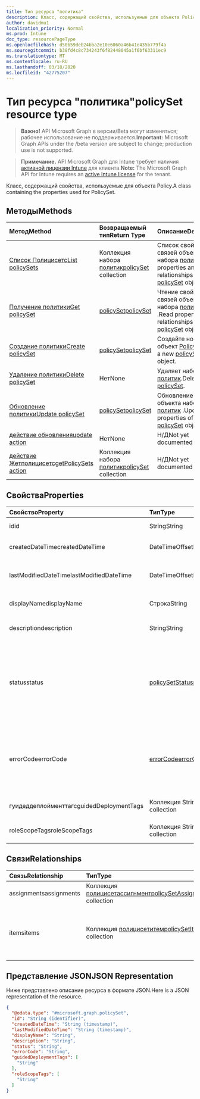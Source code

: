 ```yaml
---
title: Тип ресурса "политика"
description: Класс, содержащий свойства, используемые для объекта Policy.
author: davidmu1
localization_priority: Normal
ms.prod: Intune
doc_type: resourcePageType
ms.openlocfilehash: d50b59deb24bba2e10e6060a46b41e435b779f4a
ms.sourcegitcommit: b38fd4c8c734243f6f82448045a1f6bf63311ec9
ms.translationtype: MT
ms.contentlocale: ru-RU
ms.lasthandoff: 03/18/2020
ms.locfileid: "42775207"
---
```

# <a name="policyset-resource-type"></a><span data-ttu-id="c7ec6-103">Тип ресурса "политика"</span><span class="sxs-lookup"><span data-stu-id="c7ec6-103">policySet resource type</span></span>

> <span data-ttu-id="c7ec6-104">**Важно!** API Microsoft Graph в версии/Beta могут изменяться; рабочее использование не поддерживается.</span><span class="sxs-lookup"><span data-stu-id="c7ec6-104">**Important:** Microsoft Graph APIs under the /beta version are subject to change; production use is not supported.</span></span>

> <span data-ttu-id="c7ec6-105">**Примечание.** API Microsoft Graph для Intune требует наличия [активной лицензии Intune](https://go.microsoft.com/fwlink/?linkid=839381) для клиента.</span><span class="sxs-lookup"><span data-stu-id="c7ec6-105">**Note:** The Microsoft Graph API for Intune requires an [active Intune license](https://go.microsoft.com/fwlink/?linkid=839381) for the tenant.</span></span>

<span data-ttu-id="c7ec6-106">Класс, содержащий свойства, используемые для объекта Policy.</span><span class="sxs-lookup"><span data-stu-id="c7ec6-106">A class containing the properties used for PolicySet.</span></span>

## <a name="methods"></a><span data-ttu-id="c7ec6-107">Методы</span><span class="sxs-lookup"><span data-stu-id="c7ec6-107">Methods</span></span>
|<span data-ttu-id="c7ec6-108">Метод</span><span class="sxs-lookup"><span data-stu-id="c7ec6-108">Method</span></span>|<span data-ttu-id="c7ec6-109">Возвращаемый тип</span><span class="sxs-lookup"><span data-stu-id="c7ec6-109">Return Type</span></span>|<span data-ttu-id="c7ec6-110">Описание</span><span class="sxs-lookup"><span data-stu-id="c7ec6-110">Description</span></span>|
|:---|:---|:---|
|[<span data-ttu-id="c7ec6-111">Список Полицисетс</span><span class="sxs-lookup"><span data-stu-id="c7ec6-111">List policySets</span></span>](../api/intune-policyset-policyset-list.md)|<span data-ttu-id="c7ec6-112">Коллекция набора [политик](../resources/intune-policyset-policyset.md)</span><span class="sxs-lookup"><span data-stu-id="c7ec6-112">[policySet](../resources/intune-policyset-policyset.md) collection</span></span>|<span data-ttu-id="c7ec6-113">Список свойств и связей объектов набора [политик](../resources/intune-policyset-policyset.md) .</span><span class="sxs-lookup"><span data-stu-id="c7ec6-113">List properties and relationships of the [policySet](../resources/intune-policyset-policyset.md) objects.</span></span>|
|[<span data-ttu-id="c7ec6-114">Получение политики</span><span class="sxs-lookup"><span data-stu-id="c7ec6-114">Get policySet</span></span>](../api/intune-policyset-policyset-get.md)|[<span data-ttu-id="c7ec6-115">policySet</span><span class="sxs-lookup"><span data-stu-id="c7ec6-115">policySet</span></span>](../resources/intune-policyset-policyset.md)|<span data-ttu-id="c7ec6-116">Чтение свойств и связей объекта набора [политик](../resources/intune-policyset-policyset.md) .</span><span class="sxs-lookup"><span data-stu-id="c7ec6-116">Read properties and relationships of the [policySet](../resources/intune-policyset-policyset.md) object.</span></span>|
|[<span data-ttu-id="c7ec6-117">Создание политики</span><span class="sxs-lookup"><span data-stu-id="c7ec6-117">Create policySet</span></span>](../api/intune-policyset-policyset-create.md)|[<span data-ttu-id="c7ec6-118">policySet</span><span class="sxs-lookup"><span data-stu-id="c7ec6-118">policySet</span></span>](../resources/intune-policyset-policyset.md)|<span data-ttu-id="c7ec6-119">Создайте новый объект [Policy](../resources/intune-policyset-policyset.md) .</span><span class="sxs-lookup"><span data-stu-id="c7ec6-119">Create a new [policySet](../resources/intune-policyset-policyset.md) object.</span></span>|
|[<span data-ttu-id="c7ec6-120">Удаление политики</span><span class="sxs-lookup"><span data-stu-id="c7ec6-120">Delete policySet</span></span>](../api/intune-policyset-policyset-delete.md)|<span data-ttu-id="c7ec6-121">Нет</span><span class="sxs-lookup"><span data-stu-id="c7ec6-121">None</span></span>|<span data-ttu-id="c7ec6-122">Удаляет набор [политик](../resources/intune-policyset-policyset.md).</span><span class="sxs-lookup"><span data-stu-id="c7ec6-122">Deletes a [policySet](../resources/intune-policyset-policyset.md).</span></span>|
|[<span data-ttu-id="c7ec6-123">Обновление политики</span><span class="sxs-lookup"><span data-stu-id="c7ec6-123">Update policySet</span></span>](../api/intune-policyset-policyset-update.md)|[<span data-ttu-id="c7ec6-124">policySet</span><span class="sxs-lookup"><span data-stu-id="c7ec6-124">policySet</span></span>](../resources/intune-policyset-policyset.md)|<span data-ttu-id="c7ec6-125">Обновление свойств объекта набора [политик](../resources/intune-policyset-policyset.md) .</span><span class="sxs-lookup"><span data-stu-id="c7ec6-125">Update the properties of a [policySet](../resources/intune-policyset-policyset.md) object.</span></span>|
|[<span data-ttu-id="c7ec6-126">действие обновления</span><span class="sxs-lookup"><span data-stu-id="c7ec6-126">update action</span></span>](../api/intune-policyset-policyset-update.md)|<span data-ttu-id="c7ec6-127">Нет</span><span class="sxs-lookup"><span data-stu-id="c7ec6-127">None</span></span>|<span data-ttu-id="c7ec6-128">Н/Д</span><span class="sxs-lookup"><span data-stu-id="c7ec6-128">Not yet documented</span></span>|
|[<span data-ttu-id="c7ec6-129">действие Жетполицисетс</span><span class="sxs-lookup"><span data-stu-id="c7ec6-129">getPolicySets action</span></span>](../api/intune-policyset-policyset-getpolicysets.md)|<span data-ttu-id="c7ec6-130">Коллекция набора [политик](../resources/intune-policyset-policyset.md)</span><span class="sxs-lookup"><span data-stu-id="c7ec6-130">[policySet](../resources/intune-policyset-policyset.md) collection</span></span>|<span data-ttu-id="c7ec6-131">Н/Д</span><span class="sxs-lookup"><span data-stu-id="c7ec6-131">Not yet documented</span></span>|

## <a name="properties"></a><span data-ttu-id="c7ec6-132">Свойства</span><span class="sxs-lookup"><span data-stu-id="c7ec6-132">Properties</span></span>
|<span data-ttu-id="c7ec6-133">Свойство</span><span class="sxs-lookup"><span data-stu-id="c7ec6-133">Property</span></span>|<span data-ttu-id="c7ec6-134">Тип</span><span class="sxs-lookup"><span data-stu-id="c7ec6-134">Type</span></span>|<span data-ttu-id="c7ec6-135">Описание</span><span class="sxs-lookup"><span data-stu-id="c7ec6-135">Description</span></span>|
|:---|:---|:---|
|<span data-ttu-id="c7ec6-136">id</span><span class="sxs-lookup"><span data-stu-id="c7ec6-136">id</span></span>|<span data-ttu-id="c7ec6-137">String</span><span class="sxs-lookup"><span data-stu-id="c7ec6-137">String</span></span>|<span data-ttu-id="c7ec6-138">Ключ набора политик.</span><span class="sxs-lookup"><span data-stu-id="c7ec6-138">Key of the PolicySet.</span></span>|
|<span data-ttu-id="c7ec6-139">createdDateTime</span><span class="sxs-lookup"><span data-stu-id="c7ec6-139">createdDateTime</span></span>|<span data-ttu-id="c7ec6-140">DateTimeOffset</span><span class="sxs-lookup"><span data-stu-id="c7ec6-140">DateTimeOffset</span></span>|<span data-ttu-id="c7ec6-141">Время создания набора политик.</span><span class="sxs-lookup"><span data-stu-id="c7ec6-141">Creation time of the PolicySet.</span></span>|
|<span data-ttu-id="c7ec6-142">lastModifiedDateTime</span><span class="sxs-lookup"><span data-stu-id="c7ec6-142">lastModifiedDateTime</span></span>|<span data-ttu-id="c7ec6-143">DateTimeOffset</span><span class="sxs-lookup"><span data-stu-id="c7ec6-143">DateTimeOffset</span></span>|<span data-ttu-id="c7ec6-144">Время последнего изменения набора политик.</span><span class="sxs-lookup"><span data-stu-id="c7ec6-144">Last modified time of the PolicySet.</span></span>|
|<span data-ttu-id="c7ec6-145">displayName</span><span class="sxs-lookup"><span data-stu-id="c7ec6-145">displayName</span></span>|<span data-ttu-id="c7ec6-146">Строка</span><span class="sxs-lookup"><span data-stu-id="c7ec6-146">String</span></span>|<span data-ttu-id="c7ec6-147">DisplayName набора политик.</span><span class="sxs-lookup"><span data-stu-id="c7ec6-147">DisplayName of the PolicySet.</span></span>|
|<span data-ttu-id="c7ec6-148">description</span><span class="sxs-lookup"><span data-stu-id="c7ec6-148">description</span></span>|<span data-ttu-id="c7ec6-149">String</span><span class="sxs-lookup"><span data-stu-id="c7ec6-149">String</span></span>|<span data-ttu-id="c7ec6-150">Описание набора политик.</span><span class="sxs-lookup"><span data-stu-id="c7ec6-150">Description of the PolicySet.</span></span>|
|<span data-ttu-id="c7ec6-151">status</span><span class="sxs-lookup"><span data-stu-id="c7ec6-151">status</span></span>|[<span data-ttu-id="c7ec6-152">policySetStatus</span><span class="sxs-lookup"><span data-stu-id="c7ec6-152">policySetStatus</span></span>](../resources/intune-policyset-policysetstatus.md)|<span data-ttu-id="c7ec6-153">Состояние проверки или назначения набора политик.</span><span class="sxs-lookup"><span data-stu-id="c7ec6-153">Validation/assignment status of the PolicySet.</span></span> <span data-ttu-id="c7ec6-154">Возможные значения: `unknown`, `validating`, `partialSuccess`, `success`, `error`, `notAssigned`.</span><span class="sxs-lookup"><span data-stu-id="c7ec6-154">Possible values are: `unknown`, `validating`, `partialSuccess`, `success`, `error`, `notAssigned`.</span></span>|
|<span data-ttu-id="c7ec6-155">errorCode</span><span class="sxs-lookup"><span data-stu-id="c7ec6-155">errorCode</span></span>|[<span data-ttu-id="c7ec6-156">errorCode</span><span class="sxs-lookup"><span data-stu-id="c7ec6-156">errorCode</span></span>](../resources/intune-policyset-errorcode.md)|<span data-ttu-id="c7ec6-157">Код ошибки (при возникновении ошибки).</span><span class="sxs-lookup"><span data-stu-id="c7ec6-157">Error code if any occured.</span></span> <span data-ttu-id="c7ec6-158">Возможные значения: `noError`, `unauthorized`, `notFound`, `deleted`.</span><span class="sxs-lookup"><span data-stu-id="c7ec6-158">Possible values are: `noError`, `unauthorized`, `notFound`, `deleted`.</span></span>|
|<span data-ttu-id="c7ec6-159">гуидеддеплойменттагс</span><span class="sxs-lookup"><span data-stu-id="c7ec6-159">guidedDeploymentTags</span></span>|<span data-ttu-id="c7ec6-160">Коллекция String</span><span class="sxs-lookup"><span data-stu-id="c7ec6-160">String collection</span></span>|<span data-ttu-id="c7ec6-161">Теги в руководстве по развертыванию</span><span class="sxs-lookup"><span data-stu-id="c7ec6-161">Tags of the guided deployment</span></span>|
|<span data-ttu-id="c7ec6-162">roleScopeTags</span><span class="sxs-lookup"><span data-stu-id="c7ec6-162">roleScopeTags</span></span>|<span data-ttu-id="c7ec6-163">Коллекция String</span><span class="sxs-lookup"><span data-stu-id="c7ec6-163">String collection</span></span>|<span data-ttu-id="c7ec6-164">RoleScopeTags набора политик</span><span class="sxs-lookup"><span data-stu-id="c7ec6-164">RoleScopeTags of the PolicySet</span></span>|

## <a name="relationships"></a><span data-ttu-id="c7ec6-165">Связи</span><span class="sxs-lookup"><span data-stu-id="c7ec6-165">Relationships</span></span>
|<span data-ttu-id="c7ec6-166">Связь</span><span class="sxs-lookup"><span data-stu-id="c7ec6-166">Relationship</span></span>|<span data-ttu-id="c7ec6-167">Тип</span><span class="sxs-lookup"><span data-stu-id="c7ec6-167">Type</span></span>|<span data-ttu-id="c7ec6-168">Описание</span><span class="sxs-lookup"><span data-stu-id="c7ec6-168">Description</span></span>|
|:---|:---|:---|
|<span data-ttu-id="c7ec6-169">assignments</span><span class="sxs-lookup"><span data-stu-id="c7ec6-169">assignments</span></span>|<span data-ttu-id="c7ec6-170">Коллекция [полицисетассигнмент](../resources/intune-policyset-policysetassignment.md)</span><span class="sxs-lookup"><span data-stu-id="c7ec6-170">[policySetAssignment](../resources/intune-policyset-policysetassignment.md) collection</span></span>|<span data-ttu-id="c7ec6-171">Назначения набора политик.</span><span class="sxs-lookup"><span data-stu-id="c7ec6-171">Assignments of the PolicySet.</span></span>|
|<span data-ttu-id="c7ec6-172">items</span><span class="sxs-lookup"><span data-stu-id="c7ec6-172">items</span></span>|<span data-ttu-id="c7ec6-173">Коллекция [полицисетитем](../resources/intune-policyset-policysetitem.md)</span><span class="sxs-lookup"><span data-stu-id="c7ec6-173">[policySetItem](../resources/intune-policyset-policysetitem.md) collection</span></span>|<span data-ttu-id="c7ec6-174">Элементы набора политик с максимальным количеством 100.</span><span class="sxs-lookup"><span data-stu-id="c7ec6-174">Items of the PolicySet with maximum count 100.</span></span>|

## <a name="json-representation"></a><span data-ttu-id="c7ec6-175">Представление JSON</span><span class="sxs-lookup"><span data-stu-id="c7ec6-175">JSON Representation</span></span>
<span data-ttu-id="c7ec6-176">Ниже представлено описание ресурса в формате JSON.</span><span class="sxs-lookup"><span data-stu-id="c7ec6-176">Here is a JSON representation of the resource.</span></span>
<!-- {
  "blockType": "resource",
  "keyProperty": "id",
  "@odata.type": "microsoft.graph.policySet"
}
-->
``` json
{
  "@odata.type": "#microsoft.graph.policySet",
  "id": "String (identifier)",
  "createdDateTime": "String (timestamp)",
  "lastModifiedDateTime": "String (timestamp)",
  "displayName": "String",
  "description": "String",
  "status": "String",
  "errorCode": "String",
  "guidedDeploymentTags": [
    "String"
  ],
  "roleScopeTags": [
    "String"
  ]
}
```



